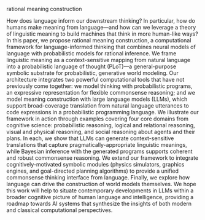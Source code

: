 rational meaning construction

How does language inform our downstream thinking? In particular, how do humans make meaning from language—and how can we leverage a theory of linguistic meaning to build machines that think in more human-like ways? In this paper, we propose rational meaning construction, a computational framework for language-informed thinking that combines neural models of language with probabilistic models for rational inference. We frame linguistic meaning as a context-sensitive mapping from natural language into a probabilistic language of thought (PLoT)—a general-purpose symbolic substrate for probabilistic, generative world modeling. Our architecture integrates two powerful computational tools that have not previously come together: we model thinking with probabilistic programs, an expressive representation for flexible commonsense reasoning; and we model meaning construction with large language models (LLMs), which support broad-coverage translation from natural language utterances to code expressions in a probabilistic programming language. We illustrate our framework in action through examples covering four core domains from cognitive science: probabilistic reasoning, logical and relational reasoning, visual and physical reasoning, and social reasoning about agents and their plans. In each, we show that LLMs can generate context-sensitive translations that capture pragmatically-appropriate linguistic meanings, while Bayesian inference with the generated programs supports coherent and robust commonsense reasoning. We extend our framework to integrate cognitively-motivated symbolic modules (physics simulators, graphics engines, and goal-directed planning algorithms) to provide a unified commonsense thinking interface from language. Finally, we explore how language can drive the construction of world models themselves. We hope this work will help to situate contemporary developments in LLMs within a broader cognitive picture of human language and intelligence, providing a roadmap towards AI systems that synthesize the insights of both modern and classical computational perspectives.